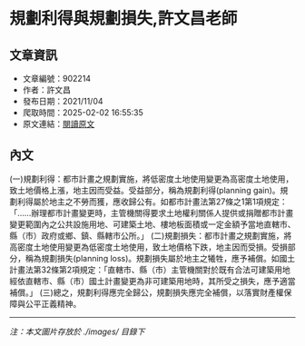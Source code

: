 # 規劃利得與規劃損失,許文昌老師

## 文章資訊
- 文章編號：902214
- 作者：許文昌
- 發布日期：2021/11/04
- 爬取時間：2025-02-02 16:55:35
- 原文連結：[閱讀原文](https://real-estate.get.com.tw/Columns/detail.aspx?no=902214)

## 內文
(一)規劃利得：都市計畫之規劃實施，將低密度土地使用變更為高密度土地使用，致土地價格上漲，地主因而受益。受益部分，稱為規劃利得(planning gain)。規劃利得屬於地主之不勞而獲，應收歸公有。如都市計畫法第27條之1第1項規定：「……辦理都市計畫變更時，主管機關得要求土地權利關係人提供或捐贈都市計畫變更範圍內之公共設施用地、可建築土地、樓地板面積或一定金額予當地直轄市、縣（市）政府或鄉、鎮、縣轄市公所。」
(二)規劃損失：都市計畫之規劃實施，將高密度土地使用變更為低密度土地使用，致土地價格下跌，地主因而受損。受損部分，稱為規劃損失(planning loss)。規劃損失屬於地主之犧牲，應予補償。如國土計畫法第32條第2項規定：「直轄市、縣（市）主管機關對於既有合法可建築用地經依直轄市、縣（市）國土計畫變更為非可建築用地時，其所受之損失，應予適當補償。」
(三)總之，規劃利得應完全歸公，規劃損失應完全補償，以落實財產權保障與公平正義精神。

---
*注：本文圖片存放於 ./images/ 目錄下*
